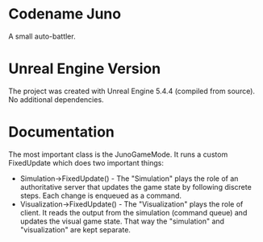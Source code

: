# Codename Juno
A small auto-battler.

# Unreal Engine Version
The project was created with Unreal Engine 5.4.4 (compiled from source). No additional dependencies.

# Documentation
The most important class is the JunoGameMode. It runs a custom FixedUpdate which does two important things:
- Simulation->FixedUpdate() - The "Simulation" plays the role of an authoritative server that updates the game state by following discrete steps. Each change is enqueued as a command.
- Visualization->FixedUpdate() - The "Visualization" plays the role of client. It reads the output from the simulation (command queue) and updates the visual game state.
That way the "simulation" and "visualization" are kept separate.
